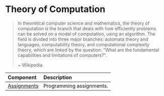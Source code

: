 # Theory of Computation

> In theoretical computer science and mathematics, the theory of computation is the branch that deals with how efficiently problems can be solved on a model of computation, using an algorithm. The field is divided into three major branches: automata theory and languages, computability theory, and computational complexity theory, which are linked by the question: "What are the fundamental capabilities and limitations of computers?".
>
> ~ Wikipedia

| Component           | Description              |
| :------------------ | :----------------------- |
| [Assignments](ass/) | Programming assignments. |
